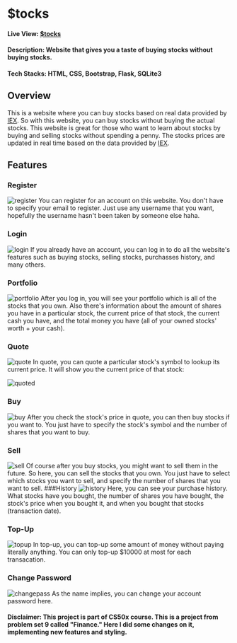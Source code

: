 # $tocks
#### Live View: [$tocks](https://stoks.herokuapp.com/)
#### Description: Website that gives you a taste of buying stocks without buying stocks.
#### Tech Stacks: HTML, CSS, Bootstrap, Flask, SQLite3
## Overview
This is a website where you can buy stocks based on real data provided by [IEX](https://iexcloud.io/). So with this website, you can buy stocks without buying the actual stocks. This website is great for those who want to learn about stocks by buying and selling stocks without spending a penny. The stocks prices are updated in real time based on the data provided by [IEX](https://iexcloud.io/).

## Features
### Register
![register](https://user-images.githubusercontent.com/93187436/179388620-53c52c67-f95b-48c7-a58a-d96377dce019.JPG)
You can register for an account on this website. You don't have to specify your email to register. Just use any username that you want, hopefully the username hasn't been taken by someone else haha.
### Login
![login](https://user-images.githubusercontent.com/93187436/179388608-6593a5a2-e91e-4c55-9f03-0ecee2717ee4.JPG)
If you already have an account, you can log in to do all the website's features such as buying stocks, selling stocks, purchasses history, and many others.
### Portfolio
![portfolio](https://user-images.githubusercontent.com/93187436/179388704-31f75a24-c537-4a59-95b1-81752de20897.JPG)
After you log in, you will see your portfolio which is all of the stocks that you own. Also there's information about the amount of shares you have in a particular stock, the current price of that stock, the current cash you have, and the total money you have (all of your owned stocks' worth + your cash).
### Quote
![quote](https://user-images.githubusercontent.com/93187436/179388816-140cf23f-2508-4257-b864-4dff99c71c0d.JPG)
In quote, you can quote a particular stock's symbol to lookup its current price. It will show you the current price of that stock:

![quoted](https://user-images.githubusercontent.com/93187436/179388864-ac4e8774-489c-4cfc-8868-13c68e14f214.JPG)
### Buy
![buy](https://user-images.githubusercontent.com/93187436/179388883-3b0888e1-30a9-4168-9e8c-17dfaeae4595.JPG)
After you check the stock's price in quote, you can then buy stocks if you want to. You just have to specify the stock's symbol and the number of shares that you want to buy.
### Sell
![sell](https://user-images.githubusercontent.com/93187436/179388960-a53b8642-657b-4158-92a0-cbb7d70a502a.JPG)
Of course after you buy stocks, you might want to sell them in the future. So here, you can sell the stocks that you own. You just have to select which stocks you want to sell, and specify the number of shares that you want to sell.
###History
![history](https://user-images.githubusercontent.com/93187436/179390373-f05fe834-4c4a-4cc2-bb2a-087facb435f9.JPG)
Here, you can see your purchase history. What stocks have you bought, the number of shares you have bought, the stock's price when you bought it, and when you bought that stocks (transaction date).
### Top-Up
![topup](https://user-images.githubusercontent.com/93187436/179389100-2a213671-6d68-4481-b762-0eb4520422df.JPG)
In top-up, you can top-up some amount of money without paying literally anything. You can only top-up $10000 at most for each transacation.
### Change Password
![changepass](https://user-images.githubusercontent.com/93187436/179389254-4f38ddc4-bac6-491b-a0dd-ece84e6e10ee.JPG)
As the name implies, you can change your account password here.

#### Disclaimer: This project is part of CS50x course. This is a project from problem set 9 called "Finance." Here I did some changes on it, implementing new features and styling.
